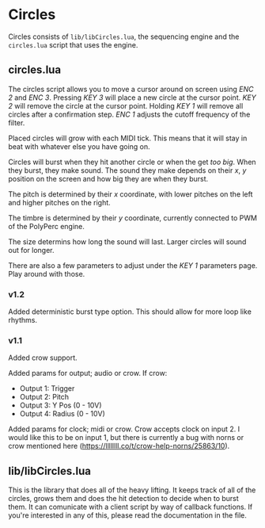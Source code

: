 # Circles
Circles consists of `lib/libCircles.lua`, the sequencing engine and the `circles.lua` script that uses the engine.

## circles.lua

The circles script allows you to move a cursor around on screen using _ENC 2_ and _ENC 3_. Pressing _KEY 3_ will place a new circle at the cursor point. _KEY 2_ will remove the circle at the cursor point. Holding _KEY 1_ will remove all circles after a confirmation step. _ENC 1_ adjusts the cutoff frequency of the filter.

Placed circles will grow with each MIDI tick. This means that it will stay in beat with whatever else you have going on.

Circles will burst when they hit another circle or when the get _too big_. When they burst, they make sound. The sound they make depends on their _x_, _y_ position on the screen and how big they are when they burst.

The pitch is determined by their _x_ coordinate, with lower pitches on the left and higher pitches on the right.

The timbre is determined by their _y_ coordinate, currently connected to PWM of the PolyPerc engine.

The size determins how long the sound will last. Larger circles will sound out for longer.

There are also a few parameters to adjust under the _KEY 1_ parameters page. Play around with those.

### v1.2
Added deterministic burst type option. This should allow for more loop like rhythms.

### v1.1
Added crow support.

Added params for output; audio or crow. If crow:
 - Output 1: Trigger
 - Output 2: Pitch
 - Output 3: Y Pos  (0 - 10V)
 - Output 4: Radius (0 - 10V)
 
Added params for clock; midi or crow. Crow accepts clock on input 2. I would like this to be on input 1, but there is currently a bug with norns or crow mentioned here (https://llllllll.co/t/crow-help-norns/25863/10).

## lib/libCircles.lua

This is the library that does all of the heavy lifting. It keeps track of all of the circles, grows them and does the hit detection to decide when to burst them. It can comunicate with a client script by way of callback functions. If you're interested in any of this, please read the documentation in the file.
